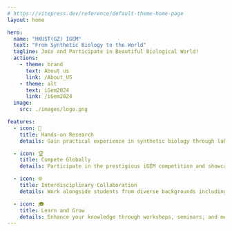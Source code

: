 ```yaml
---
# https://vitepress.dev/reference/default-theme-home-page
layout: home

hero:
  name: "HKUST(GZ) IGEM"
  text: "From Synthetic Biology to the World"
  tagline: Join and Participate in Beautiful Biological World!
  actions:
    - theme: brand
      text: About us
      link: /About_US
    - theme: alt
      text: iGem2024
      link: /iGem2024
  image:
    src: ./images/logo.png

features:
  - icon: 🧪
    title: Hands-on Research
    details: Gain practical experience in synthetic biology through lab work and independent research projects. Design and construct novel genetic circuits to address real-world challenges.

  - icon: 🏆 
    title: Compete Globally
    details: Participate in the prestigious iGEM competition and showcase your work to an international audience of scientists, experts, and peers.

  - icon: 🌐
    title: Interdisciplinary Collaboration  
    details: Work alongside students from diverse backgrounds including biology, engineering, computer science, and more. Foster an interdisciplinary approach to problem-solving.

  - icon: 🎓
    title: Learn and Grow
    details: Enhance your knowledge through workshops, seminars, and mentorship opportunities. Develop essential skills for a future career in synthetic biology or related fields.
---
```


